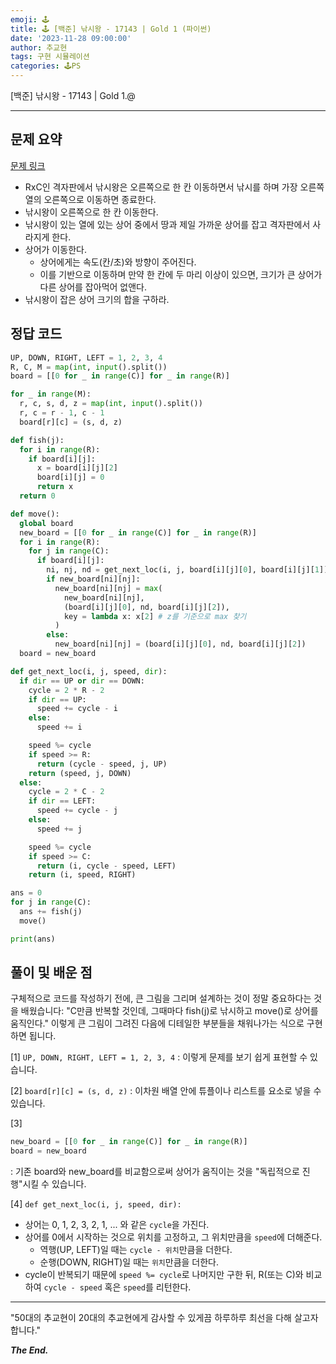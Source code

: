 ```yaml
---
emoji: 🕹️
title: 🕹️ [백준] 낚시왕 - 17143 | Gold 1 (파이썬)
date: '2023-11-28 09:00:00'
author: 추교현
tags: 구현 시뮬레이션
categories: 🕹️PS
---
```


[백준] 낚시왕 - 17143 | Gold 1.@

---

## 문제 요약

[문제 링크](https://www.acmicpc.net/problem/17143)

- RxC인 격자판에서 낚시왕은 오른쪽으로 한 칸 이동하면서 낚시를 하며 가장 오른쪽 열의 오른쪽으로 이동하면 종료한다.
- 낚시왕이 오른쪽으로 한 칸 이동한다.
- 낚시왕이 있는 열에 있는 상어 중에서 땅과 제일 가까운 상어를 잡고 격자판에서 사라지게 한다.
- 상어가 이동한다.
  - 상어에게는 속도(칸/초)와 방향이 주어진다.
  - 이를 기반으로 이동하며 만약 한 칸에 두 마리 이상이 있으면, 크기가 큰 상어가 다른 상어를 잡아먹어 없앤다.
- 낚시왕이 잡은 상어 크기의 합을 구하라.

## 정답 코드

```python
UP, DOWN, RIGHT, LEFT = 1, 2, 3, 4
R, C, M = map(int, input().split())
board = [[0 for _ in range(C)] for _ in range(R)]

for _ in range(M):
  r, c, s, d, z = map(int, input().split())
  r, c = r - 1, c - 1
  board[r][c] = (s, d, z)

def fish(j):
  for i in range(R):
    if board[i][j]:
      x = board[i][j][2]
      board[i][j] = 0
      return x
  return 0

def move():
  global board
  new_board = [[0 for _ in range(C)] for _ in range(R)]
  for i in range(R):
    for j in range(C):
      if board[i][j]:
        ni, nj, nd = get_next_loc(i, j, board[i][j][0], board[i][j][1])
        if new_board[ni][nj]:
          new_board[ni][nj] = max(
            new_board[ni][nj],
            (board[i][j][0], nd, board[i][j][2]),
            key = lambda x: x[2] # z를 기준으로 max 찾기
          )
        else:
          new_board[ni][nj] = (board[i][j][0], nd, board[i][j][2])
  board = new_board

def get_next_loc(i, j, speed, dir):
  if dir == UP or dir == DOWN:
    cycle = 2 * R - 2
    if dir == UP:
      speed += cycle - i
    else:
      speed += i

    speed %= cycle
    if speed >= R:
      return (cycle - speed, j, UP)
    return (speed, j, DOWN)
  else:
    cycle = 2 * C - 2
    if dir == LEFT:
      speed += cycle - j
    else:
      speed += j

    speed %= cycle
    if speed >= C:
      return (i, cycle - speed, LEFT)
    return (i, speed, RIGHT)

ans = 0
for j in range(C):
  ans += fish(j)
  move()

print(ans)
```

## 풀이 및 배운 점

구체적으로 코드를 작성하기 전에, 큰 그림을 그리며 설계하는 것이 정말 중요하다는 것을 배웠습니다: "C만큼 반복할 것인데, 그때마다 fish(j)로 낚시하고 move()로 상어를 움직인다." 이렇게 큰 그림이 그려진 다음에 디테일한 부분들을 채워나가는 식으로 구현하면 됩니다.

[1] `UP, DOWN, RIGHT, LEFT = 1, 2, 3, 4` : 이렇게 문제를 보기 쉽게 표현할 수 있습니다.

[2] `board[r][c] = (s, d, z)` : 이차원 배열 안에 튜플이나 리스트를 요소로 넣을 수 있습니다.

[3]

```python
new_board = [[0 for _ in range(C)] for _ in range(R)]
board = new_board
```

: 기존 board와 new_board를 비교함으로써 상어가 움직이는 것을 "독립적으로 진행"시킬 수 있습니다.

[4] `def get_next_loc(i, j, speed, dir):`

- 상어는 0, 1, 2, 3, 2, 1, ... 와 같은 `cycle`을 가진다.
- 상어를 0에서 시작하는 것으로 위치를 고정하고, 그 위치만큼을 `speed`에 더해준다.
  - 역행(UP, LEFT)일 때는 `cycle - 위치`만큼을 더한다.
  - 순행(DOWN, RIGHT)일 때는 `위치`만큼을 더한다.
- cycle이 반복되기 때문에 `speed %= cycle`로 나머지만 구한 뒤, R(또는 C)와 비교하여 `cycle - speed` 혹은 `speed`를 리턴한다.

---

"50대의 추교현이 20대의 추교현에게 감사할 수 있게끔 하루하루 최선을 다해 살고자 합니다."

**_The End._**
